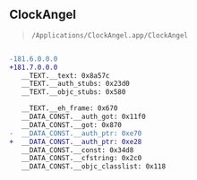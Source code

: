 ## ClockAngel

> `/Applications/ClockAngel.app/ClockAngel`

```diff

-181.6.0.0.0
+181.7.0.0.0
   __TEXT.__text: 0x8a57c
   __TEXT.__auth_stubs: 0x23d0
   __TEXT.__objc_stubs: 0x580

   __TEXT.__eh_frame: 0x670
   __DATA_CONST.__auth_got: 0x11f0
   __DATA_CONST.__got: 0x870
-  __DATA_CONST.__auth_ptr: 0xe70
+  __DATA_CONST.__auth_ptr: 0xe28
   __DATA_CONST.__const: 0x34d8
   __DATA_CONST.__cfstring: 0x2c0
   __DATA_CONST.__objc_classlist: 0x118

```
